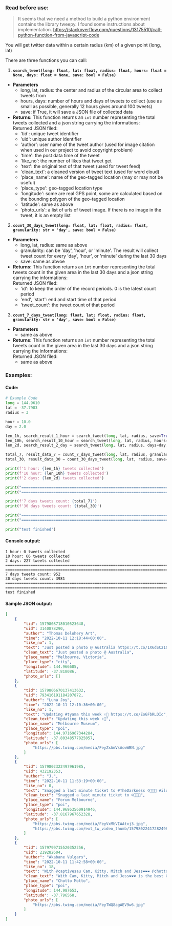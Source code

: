 ### Read before use:  

> It seems that we need a method to build a python environment contains the library tweepy.
> I found some instructions about implementation.
> https://stackoverflow.com/questions/13175510/call-python-function-from-javascript-code

You will get twitter data within a certain radius (km) of a given point (long, lat)  

There are three functions you can call:  

1. **`search_tweet(long: float, lat: float, radius: float, hours: float = None, days: float = None, save: bool = False)`**  
 - **Parameters**
   * long, lat, radius: the center and radius of the circular area to collect tweets from
   * hours, days: number of hours and days of tweets to collect (use as small as possible, generally 12 hours gives around 100 tweets)
   * save: if True, it will save a JSON file of collected data
 - **Returns:**
 This function returns an `int` number representing the total tweets collected and a json string carrying the informations:  
   Returned JSON filed:
   * 'tid': unique tweet identifier
   * 'uid': unique author identifier
   * 'author': user name of the tweet author (used for image citation when used in our project to avoid copyright problem)
   * 'time': the post data time of the tweet
   * 'like_no': the number of likes that tweet get
   * 'text': the original text of that tweet (used for tweet feed)
   * 'clean_text': a cleaned version of tweet text (used for word cloud)
   * 'place_name': name of the geo-tagged location (may or may not be useful)
   * 'place_type': geo-tagged location type
   * 'longitude': some are real GPS point, some are calculated based on the bounding polygon of the geo-tagged location
   * 'latitude': same as above
   * 'photo_urls': a list of urls of tweet image. If there is no image in the tweet, it is an empty list

2. **`count_30_days_tweet(long: float, lat: float, radius: float, granularity: str = 'day', save: bool = False)`**
 - **Parameters**
   * long, lat, radius: same as above
   * granularity: can be 'day', 'hour', or 'minute'. The result will collect tweet count for every 'day', 'hour', or 'minute' during the last 30 days
   * save: same as abvoe
 - **Returns:**
 This function returns an `int` number representing the total tweets count in the given area in the last 30 days and a json string carrying the informations:  
   Returned JSON filed:
   * 'id': to keep the order of the record periods. 0 is the latest count period
   * 'end', 'start': end and start time of that period
   * 'tweet_count': the tweet count of that period

3. **`count_7_days_tweet(long: float, lat: float, radius: float, granularity: str = 'day', save: bool = False)`**
 - **Parameters**
   * same as above
 - **Returns:**
 This function returns an `int` number representing the total tweets count in the given area in the last 30 days and a json string carrying the informations:  
   Returned JSON filed:
   * same as above  

### Examples:
#### Code:
```python
# Example Code
long = 144.9610
lat = -37.7983
radius = 3

hour = 10.0
day = 2.0

len_1h, search_result_1_hour = search_tweet(long, lat, radius, save=True)
len_10h, search_result_10_hour = search_tweet(long, lat, radius, hours=hour, save=True)
len_2d, search_result_2_day = search_tweet(long, lat, radius, days=day, save=True)

total_7, result_data_7 = count_7_days_tweet(long, lat, radius, granularity='hour', save=True)
total_30, result_data_30 = count_30_days_tweet(long, lat, radius, save=True)

print(f'1 hour: {len_1h} tweets collected')
print(f'10 hour: {len_10h} tweets collected')
print(f'2 days: {len_2d} tweets collected')

print("==================================================================================")
print("==================================================================================")

print(f'7 days tweets count: {total_7}')
print(f'30 days tweets count: {total_30}')

print("==================================================================================")
print("==================================================================================")

print("test finished")
```

#### Console output:
```
1 hour: 0 tweets collected
10 hour: 66 tweets collected
2 days: 227 tweets collected
==================================================================================
==================================================================================
7 days tweets count: 952
30 days tweets count: 3981
==================================================================================
==================================================================================
test finished
```  
  
#### Sample JSON output:
```JSON
[
    {
        "tid": 1579808718010523648,
        "uid": 3140878290,
        "author": "Thomas Delohery Art",
        "time": "2022-10-11 12:18:44+00:00",
        "like_no": 1,
        "text": "Just posted a photo @ Australia https://t.co/1X6dSC210U",
        "clean_text": "Just posted a photo @ Australia",
        "place_name": "Melbourne, Victoria",
        "place_type": "city",
        "longitude": 144.966685,
        "latitude": -37.818086,
        "photo_urls": []
    },
    {
        "tid": 1579806670137413632,
        "uid": 793416191184207872,
        "author": "Luna Joy",
        "time": "2022-10-11 12:10:36+00:00",
        "like_no": 1,
        "text": "Updating #tyama this week ✌️🐠 https://t.co/EoGFbRLDIc",
        "clean_text": "Updating this week ✌️🐠",
        "place_name": "Melbourne Museum",
        "place_type": "poi",
        "longitude": 144.9716967344284,
        "latitude": -37.80348577825057,
        "photo_urls": [
            "https://pbs.twimg.com/media/FeyZxAmVsAcwWBN.jpg"
        ]
    },
    {
        "tid": 1579802322497961985,
        "uid": 432192353,
        "author": "J.",
        "time": "2022-10-11 11:53:19+00:00",
        "like_no": 0,
        "text": "Snagged a last minute ticket to #TheDarkness ☺️🎸🤘🏾 #iloveyoujustinhawkins https://t.co/8IGG3e29Xs https://t.co/yUwZkKKDgx",
        "clean_text": "Snagged a last minute ticket to ☺️🎸🤘🏾",
        "place_name": "Forum Melbourne",
        "place_type": "poi",
        "longitude": 144.96953560914946,
        "latitude": -37.8167967652328,
        "photo_urls": [
            "https://pbs.twimg.com/media/FeyVxMbVIAAtxj3.jpg",
            "https://pbs.twimg.com/ext_tw_video_thumb/1579802241728249856/pu/img/zkJbcjhWXlFdnunZ.jpg"
        ]
    },
    {
        "tid": 1579799715520352256,
        "uid": 219282604,
        "author": "Akabane Vulgars",
        "time": "2022-10-11 11:42:58+00:00",
        "like_no": 18,
        "text": "With @captivesau Cam, Kitty, Mitch and Jess❤️❤️❤️ @chottomottobkk is the best Gyoza place in Melbourne.\n餃子がマジで美味しかった〜〜🙌\nそして、オーストラリアのひとつ残し！\n感覚が一緒過ぎてびっくり😂 https://t.co/A419qD0hgj",
        "clean_text": "With Cam, Kitty, Mitch and Jess❤️❤️❤️ is the best Gyoza place in Melbourne. 餃子がマジで美味しかった〜〜🙌 そして、オーストラリアのひとつ残し！ 感覚が一緒過ぎてびっくり😂",
        "place_name": "Chotto Motto",
        "place_type": "poi",
        "longitude": 144.987653,
        "latitude": -37.796568,
        "photo_urls": [
            "https://pbs.twimg.com/media/FeyTWQ8agAEV9w6.jpg"
        ]
    }
]
```
